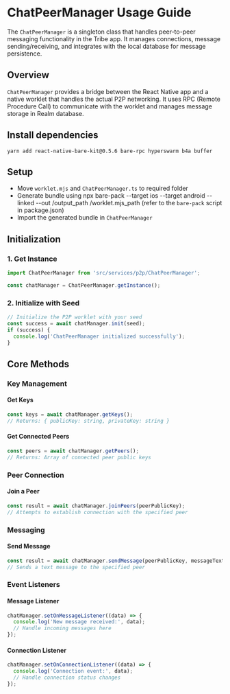 # ChatPeerManager Usage Guide

The `ChatPeerManager` is a singleton class that handles peer-to-peer messaging functionality in the Tribe app. It manages connections, message sending/receiving, and integrates with the local database for message persistence.

## Overview

`ChatPeerManager` provides a bridge between the React Native app and a native worklet that handles the actual P2P networking. It uses RPC (Remote Procedure Call) to communicate with the worklet and manages message storage in Realm database.

## Install dependencies
```yarn add react-native-bare-kit@0.5.6 bare-rpc hyperswarm b4a buffer```

## Setup
- Move `worklet.mjs` and `ChatPeerManager.ts` to required folder
- Generate bundle using npx bare-pack --target ios --target android  --linked --out /output_path /worklet.mjs_path (refer to the `bare-pack` script in package.json)
- Import the generated bundle in `ChatPeerManager`

## Initialization

### 1. Get Instance
```typescript
import ChatPeerManager from 'src/services/p2p/ChatPeerManager';

const chatManager = ChatPeerManager.getInstance();
```

### 2. Initialize with Seed
```typescript
// Initialize the P2P worklet with your seed
const success = await chatManager.init(seed);
if (success) {
  console.log('ChatPeerManager initialized successfully');
}
```

## Core Methods

### Key Management

#### Get Keys
```typescript
const keys = await chatManager.getKeys();
// Returns: { publicKey: string, privateKey: string }
```

#### Get Connected Peers
```typescript
const peers = await chatManager.getPeers();
// Returns: Array of connected peer public keys
```

### Peer Connection

#### Join a Peer
```typescript
const result = await chatManager.joinPeers(peerPublicKey);
// Attempts to establish connection with the specified peer
```

### Messaging

#### Send Message
```typescript
const result = await chatManager.sendMessage(peerPublicKey, messageText);
// Sends a text message to the specified peer
```

### Event Listeners

#### Message Listener
```typescript
chatManager.setOnMessageListener((data) => {
  console.log('New message received:', data);
  // Handle incoming messages here
});
```

#### Connection Listener
```typescript
chatManager.setOnConnectionListener((data) => {
  console.log('Connection event:', data);
  // Handle connection status changes
});
```

